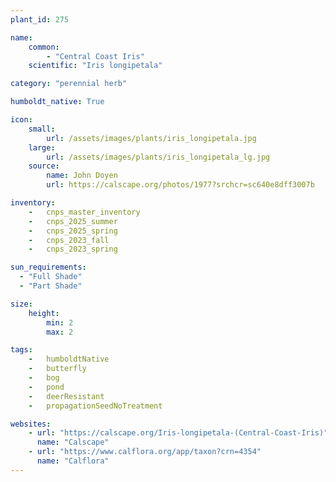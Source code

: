 ```yaml
---
plant_id: 275

name: 
    common: 
        - "Central Coast Iris" 
    scientific: "Iris longipetala"  

category: "perennial herb"

humboldt_native: True

icon: 
    small: 
        url: /assets/images/plants/iris_longipetala.jpg 
    large: 
        url: /assets/images/plants/iris_longipetala_lg.jpg 
    source: 
        name: John Doyen 
        url: https://calscape.org/photos/1977?srchcr=sc640e8dff3007b

inventory: 
    -   cnps_master_inventory
    -   cnps_2025_summer
    -   cnps_2025_spring
    -   cnps_2023_fall
    -   cnps_2023_spring

sun_requirements:
  - "Full Shade"
  - "Part Shade"

size:
    height: 
        min: 2
        max: 2

tags:  
    -   humboldtNative
    -   butterfly
    -   bog
    -   pond
    -   deerResistant
    -   propagationSeedNoTreatment

websites:
    - url: "https://calscape.org/Iris-longipetala-(Central-Coast-Iris)"
      name: "Calscape"
    - url: "https://www.calflora.org/app/taxon?crn=4354"
      name: "Calflora"
---
```





